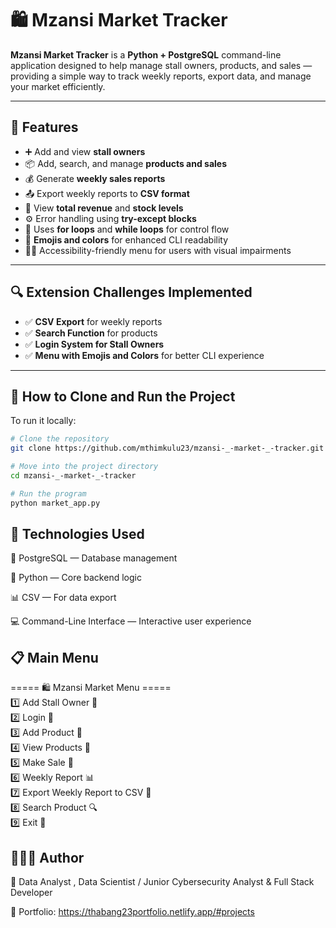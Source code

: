 # 🛍️ Mzansi Market Tracker

**Mzansi Market Tracker** is a **Python + PostgreSQL** command-line application designed to help manage stall owners, products, and sales — providing a simple way to track weekly reports, export data, and manage your market efficiently.

---

## 🚀 Features
- ➕ Add and view **stall owners**
- 📦 Add, search, and manage **products and sales**
- 💰 Generate **weekly sales reports**
- 📤 Export weekly reports to **CSV format**
- 🧾 View **total revenue** and **stock levels**
- ⚙️ Error handling using **try-except blocks**
- 🔁 Uses **for loops** and **while loops** for control flow
- 🎨 **Emojis and colors** for enhanced CLI readability
- 🧑‍🦯 Accessibility-friendly menu for users with visual impairments  

---

## 🔍 Extension Challenges Implemented
- ✅ **CSV Export** for weekly reports  
- ✅ **Search Function** for products  
- ✅ **Login System for Stall Owners**  
- ✅ **Menu with Emojis and Colors** for better CLI experience  

---

## 💾 How to Clone and Run the Project

To run it locally:

```bash
# Clone the repository
git clone https://github.com/mthimkulu23/mzansi-_-market-_-tracker.git

# Move into the project directory
cd mzansi-_-market-_-tracker

# Run the program
python market_app.py

```


## 🧩 Technologies Used

🐘 PostgreSQL — Database management

🐍 Python — Core backend logic

📊 CSV — For data export

💻 Command-Line Interface — Interactive user experience


## 📋 Main Menu

===== 🛍️ Mzansi Market Menu ===== <br>
1️⃣  Add Stall Owner 📝 <br>
2️⃣  Login 🔐 <br>
3️⃣  Add Product 🛒 <br>
4️⃣  View Products 👀 <br>
5️⃣  Make Sale 💸 <br>
6️⃣  Weekly Report 📊 <br>
7️⃣  Export Weekly Report to CSV 📁 <br>
8️⃣  Search Product 🔍 <br>
9️⃣  Exit 🚪


##  👨🏽‍💻 Author

🚀 Data Analyst , Data Scientist / Junior Cybersecurity Analyst & Full Stack Developer

🔗 Portfolio: https://thabang23portfolio.netlify.app/#projects
